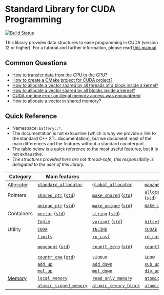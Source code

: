 # Standard Library for CUDA Programming

[![Build Status](https://travis-ci.com/lattice-land/cuda-battery.svg?branch=main)](https://travis-ci.com/lattice-land/cuda-battery)

This library provides data structures to ease programming in CUDA (version 12 or higher).
For a tutorial and further information, please read [this manual](https://lattice-land.github.io/1-cuda-battery.html).

## Common Questions

* [How to transfer data from the CPU to the GPU?](https://lattice-land.github.io/2-cuda-battery.html)
* [How to create a CMake project for CUDA project?](https://lattice-land.github.io/3-cuda-battery.html)
* [How to allocate a vector shared by all threads of a block inside a kernel?](https://lattice-land.github.io/4-cuda-battery.html#block-local-memory)
* [How to allocate a vector shared by all blocks inside a kernel?](https://lattice-land.github.io/4-cuda-battery.html#grid-local-memory)
* [CUDA runtime error an illegal memory access was encountered](https://lattice-land.github.io/4-cuda-battery.html#avoiding-obscure-cuda-runtime-errors)
* [How to allocate a vector in shared memory?](https://lattice-land.github.io/5-cuda-battery.html)

## Quick Reference

* Namespace: `battery::*`.
* The documentation is not exhaustive (which is why we provide a link to the standard C++ STL documentation), but we document most of the main differences and the features without a standard counterpart.
* The table below is a quick reference to the most useful features, but it is not exhaustive.
* _The structures provided here are not thread-safe, this responsibility is delegated to the user of this library._

| Category | Main features | | | |
| --- | --- | --- | --- | --- |
| [Allocator](https://lattice-land.github.io/cuda-battery/allocator_8hpp.html)  | [`standard_allocator`](https://lattice-land.github.io/cuda-battery/classbattery_1_1standard__allocator.html) | [`global_allocator`](https://lattice-land.github.io/cuda-battery/classbattery_1_1global__allocator.html) | [`managed_allocator`](https://lattice-land.github.io/cuda-battery/classbattery_1_1managed__allocator.html) | [`pool_allocator`](https://lattice-land.github.io/cuda-battery/classbattery_1_1pool__allocator.html) |
| Pointers | [`shared_ptr`](https://lattice-land.github.io/cuda-battery/classbattery_1_1shared__ptr.html) ([`std`](https://en.cppreference.com/w/cpp/memory/shared_ptr)) | [`make_shared`](https://lattice-land.github.io/cuda-battery/namespacebattery.html#a51fbd102c2aef01adc744cee4bc35ea9) ([`std`](https://en.cppreference.com/w/cpp/memory/shared_ptr/make_shared)) | [`allocate_shared`](https://lattice-land.github.io/cuda-battery/namespacebattery.html#aee9241d882f78f0130435b46389ff9ac) ([`std`](https://en.cppreference.com/w/cpp/memory/shared_ptr/allocate_shared)) | |
| | [`unique_ptr`](https://lattice-land.github.io/cuda-battery/classbattery_1_1unique__ptr.html) ([`std`](https://en.cppreference.com/w/cpp/memory/unique_ptr)) | [`make_unique`](https://lattice-land.github.io/cuda-battery/namespacebattery.html#aa354aeb0995d495b2b9858a6ea2fb568) ([`std`](https://en.cppreference.com/w/cpp/memory/unique_ptr/make_unique)) | [`make_unique_block`](https://lattice-land.github.io/cuda-battery/namespacebattery.html#aa781d8577b63b6e7b789223e825f52c3) | [`make_unique_grid`](https://lattice-land.github.io/cuda-battery/namespacebattery.html#a5ba4adb6d7953ca7e8c6602b7e455b14) |
| Containers | [`vector`](https://lattice-land.github.io/cuda-battery/vector_8hpp.html) ([`std`](https://en.cppreference.com/w/cpp/container/vector)) | [`string`](https://lattice-land.github.io/cuda-battery/string_8hpp.html) ([`std`](https://en.cppreference.com/w/cpp/string/basic_string)) | | |
| | [`tuple`](https://en.cppreference.com/w/cpp/utility/tuple) | [`variant`](https://lattice-land.github.io/cuda-battery/variant_8hpp.html) ([`std`](https://en.cppreference.com/w/cpp/utility/variant)) | [`bitset`](https://lattice-land.github.io/cuda-battery/bitset_8hpp.html) ([`std`](https://en.cppreference.com/w/cpp/utility/bitset)) | |
| Utility | [`CUDA`](https://lattice-land.github.io/cuda-battery/utility_8hpp.html#a7b01e29f669d6beed251f1b2a547ca93) | [`INLINE`](https://lattice-land.github.io/cuda-battery/utility_8hpp.html#a2eb6f9e0395b47b8d5e3eeae4fe0c116) | [`CUDAE`](https://lattice-land.github.io/cuda-battery/utility_8hpp.html#a289596c1db721f82251de6902f9699db) | [`CUDAEX`](https://lattice-land.github.io/cuda-battery/utility_8hpp.html#af35c92d967acfadd086658422f631100) |
| | [`limits`](https://lattice-land.github.io/cuda-battery/structbattery_1_1limits.html) | [`ru_cast`](https://lattice-land.github.io/cuda-battery/namespacebattery.html#a7fdea425c76eab201a009ea09b8cbac0) | [`rd_cast`](https://lattice-land.github.io/cuda-battery/namespacebattery.html#aa2296c962277e71780bccf1ba9708f59) | |
| | [`popcount`](https://lattice-land.github.io/cuda-battery/namespacebattery.html#a2821ae67e8ea81b375f3fd6d70909fef) ([`std`](https://en.cppreference.com/w/cpp/numeric/popcount)) | [`countl_zero`](https://lattice-land.github.io/cuda-battery/namespacebattery.html#aa18a34122dc3e8b7e96c4a54eeffa9aa) ([`std`](https://en.cppreference.com/w/cpp/numeric/countl_zero)) | [`countl_one`](https://lattice-land.github.io/cuda-battery/namespacebattery.html#ae252a50e577d7b092eb368b7e0289772) ([`std`](https://en.cppreference.com/w/cpp/numeric/countl_one)) | [`countr_zero`](https://lattice-land.github.io/cuda-battery/namespacebattery.html#a7338f90fab224e49c3716c5eace58bee) ([`std`](https://en.cppreference.com/w/cpp/numeric/countr_zero)) |
| | [`countr_one`](https://lattice-land.github.io/cuda-battery/namespacebattery.html#a974d0a682d546e1185ae7dca29c272d6) ([`std`](https://en.cppreference.com/w/cpp/numeric/countr_one)) | [`signum`](https://lattice-land.github.io/cuda-battery/namespacebattery.html#a31b3f5ee3799a73d29c153ebd222cdea) | [`ipow`](https://lattice-land.github.io/cuda-battery/namespacebattery.html#a93472d80842253624e2436eef7b900b6) | |
| | [`add_up`](https://lattice-land.github.io/cuda-battery/namespacebattery.html#af3a4582a08267940dbdb5b39044aa4c6) | [`add_down`](https://lattice-land.github.io/cuda-battery/namespacebattery.html#a43d013f1db8f8b8c085c544859e24a7f) | [`sub_up`](https://lattice-land.github.io/cuda-battery/namespacebattery.html#a6d6340503a20225d569990c0044519bb) | [`sub_down`](https://lattice-land.github.io/cuda-battery/namespacebattery.html#a32ff1fe9f8d2eac8fd7a2d08b0110461) |
| | [`mul_up`](https://lattice-land.github.io/cuda-battery/namespacebattery.html#ae3edf2725aaea683aff7a100733b26f2) | [`mul_down`](https://lattice-land.github.io/cuda-battery/namespacebattery.html#a6dd3e5546b5286d98cb29c7560542759) | [`div_up`](https://lattice-land.github.io/cuda-battery/namespacebattery.html#a3ce4b4df0f80c5b19c7d3b401464f309) | [`div_down`](https://lattice-land.github.io/cuda-battery/namespacebattery.html#ac253a56f7fa54ade8f2eb762d3b317f9) |
| [Memory](https://lattice-land.github.io/cuda-battery/memory_8hpp.html)  | [`local_memory`](https://lattice-land.github.io/cuda-battery/namespacebattery.html#a09111ca968cc4d8defa60555963dd052) | [`read_only_memory`](https://lattice-land.github.io/cuda-battery/namespacebattery.html#a22ff3da8ce553868de9c2b8fe604fe3c) | [`atomic_memory`](https://lattice-land.github.io/cuda-battery/classbattery_1_1atomic__memory.html) | |
| | [`atomic_scoped_memory`](https://lattice-land.github.io/cuda-battery/classbattery_1_1atomic__memory__scoped.html) | [`atomic_memory_block`](https://lattice-land.github.io/cuda-battery/namespacebattery.html#afb485d8f961537d1ca590f78d16ac1c4) | [`atomic_memory_grid`](https://lattice-land.github.io/cuda-battery/namespacebattery.html#a2af42ce969d94b6b8bb1ed9a94b9cf49) | |

